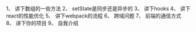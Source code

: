 1、	讲下数组的一些方法
2、	setState是同步还是异步的
3、	讲下hooks
4、	讲下react的性能优化
5、	讲下webpack的流程
6、	跨域问题
7、	前端的通信方式
8、	讲下你的项目
9、	自我介绍
